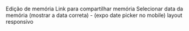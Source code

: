 Edição de memória
Link para compartilhar memória
Selecionar data da memória (mostrar a data correta) - (expo date picker no mobile)
layout responsivo
